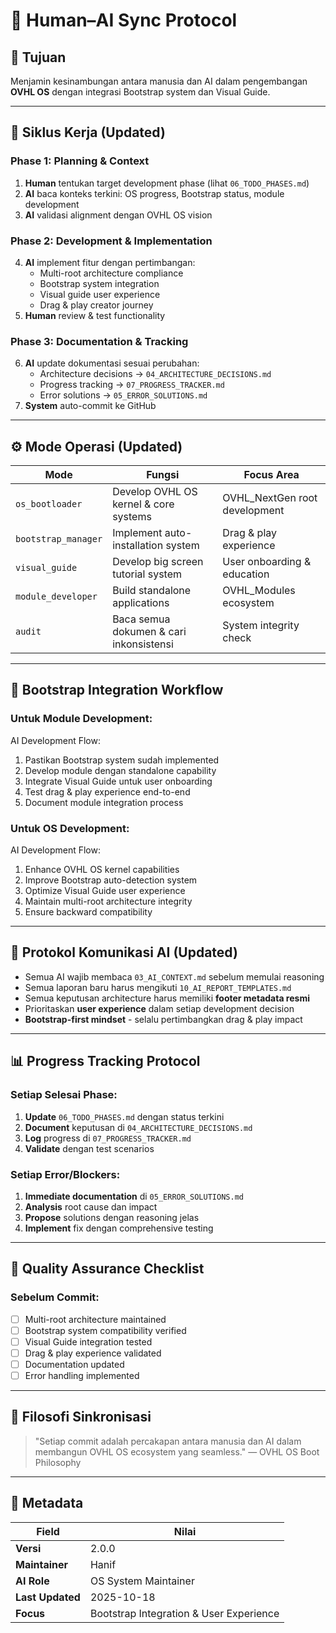# 🔁 Human–AI Sync Protocol

## 🎯 Tujuan
Menjamin kesinambungan antara manusia dan AI dalam pengembangan **OVHL OS** dengan integrasi Bootstrap system dan Visual Guide.

---

## 🧭 Siklus Kerja (Updated)

### Phase 1: Planning & Context
1. **Human** tentukan target development phase (lihat `06_TODO_PHASES.md`)
2. **AI** baca konteks terkini: OS progress, Bootstrap status, module development
3. **AI** validasi alignment dengan OVHL OS vision

### Phase 2: Development & Implementation
4. **AI** implement fitur dengan pertimbangan:
    - Multi-root architecture compliance
    - Bootstrap system integration
    - Visual guide user experience
    - Drag & play creator journey
5. **Human** review & test functionality

### Phase 3: Documentation & Tracking
6. **AI** update dokumentasi sesuai perubahan:
    - Architecture decisions → `04_ARCHITECTURE_DECISIONS.md`
    - Progress tracking → `07_PROGRESS_TRACKER.md`
    - Error solutions → `05_ERROR_SOLUTIONS.md`
7. **System** auto-commit ke GitHub

---

## ⚙️ Mode Operasi (Updated)

| Mode | Fungsi | Focus Area |
|------|--------|------------|
| `os_bootloader` | Develop OVHL OS kernel & core systems | OVHL_NextGen root development |
| `bootstrap_manager` | Implement auto-installation system | Drag & play experience |
| `visual_guide` | Develop big screen tutorial system | User onboarding & education |
| `module_developer` | Build standalone applications | OVHL_Modules ecosystem |
| `audit` | Baca semua dokumen & cari inkonsistensi | System integrity check |

---

## 🚀 Bootstrap Integration Workflow

### Untuk Module Development:

AI Development Flow:
1.  Pastikan Bootstrap system sudah implemented
2.  Develop module dengan standalone capability
3.  Integrate Visual Guide untuk user onboarding
4.  Test drag & play experience end-to-end
5.  Document module integration process

### Untuk OS Development:

AI Development Flow:
1.  Enhance OVHL OS kernel capabilities
2.  Improve Bootstrap auto-detection system
3.  Optimize Visual Guide user experience
4.  Maintain multi-root architecture integrity
5.  Ensure backward compatibility

---

## 🧠 Protokol Komunikasi AI (Updated)

- Semua AI wajib membaca `03_AI_CONTEXT.md` sebelum memulai reasoning
- Semua laporan baru harus mengikuti `10_AI_REPORT_TEMPLATES.md`
- Semua keputusan architecture harus memiliki **footer metadata resmi**
- Prioritaskan **user experience** dalam setiap development decision
- **Bootstrap-first mindset** - selalu pertimbangkan drag & play impact

---

## 📊 Progress Tracking Protocol

### Setiap Selesai Phase:
1. **Update** `06_TODO_PHASES.md` dengan status terkini
2. **Document** keputusan di `04_ARCHITECTURE_DECISIONS.md`
3. **Log** progress di `07_PROGRESS_TRACKER.md`
4. **Validate** dengan test scenarios

### Setiap Error/Blockers:
1. **Immediate documentation** di `05_ERROR_SOLUTIONS.md`
2. **Analysis** root cause dan impact
3. **Propose** solutions dengan reasoning jelas
4. **Implement** fix dengan comprehensive testing

---

## 🎯 Quality Assurance Checklist

### Sebelum Commit:
- [ ] Multi-root architecture maintained
- [ ] Bootstrap system compatibility verified
- [ ] Visual Guide integration tested
- [ ] Drag & play experience validated
- [ ] Documentation updated
- [ ] Error handling implemented

---

## 🧩 Filosofi Sinkronisasi
> "Setiap commit adalah percakapan antara manusia dan AI dalam membangun OVHL OS ecosystem yang seamless."
> — OVHL OS Boot Philosophy

---

## 📅 Metadata

| Field | Nilai |
|--------|--------|
| **Versi** | 2.0.0 |
| **Maintainer** | Hanif |
| **AI Role** | OS System Maintainer |
| **Last Updated** | 2025-10-18 |
| **Focus** | Bootstrap Integration & User Experience |